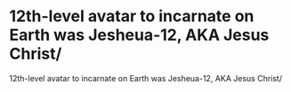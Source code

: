 # 12th-level avatar to incarnate on Earth was Jesheua-12, AKA Jesus Christ/

12th-level avatar to incarnate on Earth was Jesheua-12, AKA Jesus Christ/